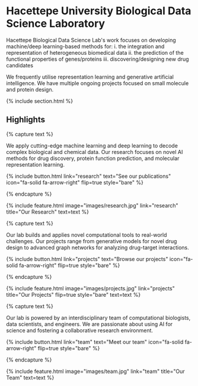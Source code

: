 ---
---

# Hacettepe University Biological Data Science Laboratory

Hacettepe Biological Data Science Lab's work focuses on developing machine/deep learning-based methods for:
i. the integration and representation of heterogeneous biomedical data
ii. the prediction of the functional properties of genes/proteins
iii. discovering/designing new drug candidates

We frequently utilise representation learning and generative artificial intelligence. We have multiple ongoing projects focused on small molecule and protein design.

{% include section.html %}

## Highlights

{% capture text %}

We apply cutting-edge machine learning and deep learning to decode complex biological and chemical data. Our research focuses on novel AI methods for drug discovery, protein function prediction, and molecular representation learning.

{%
  include button.html
  link="research"
  text="See our publications"
  icon="fa-solid fa-arrow-right"
  flip=true
  style="bare"
%}

{% endcapture %}

{%
  include feature.html
  image="images/research.jpg"
  link="research"
  title="Our Research"
  text=text
%}

{% capture text %}

Our lab builds and applies novel computational tools to real-world challenges. Our projects range from generative models for novel drug design to advanced graph networks for analyzing drug-target interactions.

{%
  include button.html
  link="projects"
  text="Browse our projects"
  icon="fa-solid fa-arrow-right"
  flip=true
  style="bare"
%}

{% endcapture %}

{%
  include feature.html
  image="images/projects.jpg"
  link="projects"
  title="Our Projects"
  flip=true
  style="bare"
  text=text
%}

{% capture text %}

Our lab is powered by an interdisciplinary team of computational biologists, data scientists, and engineers. We are passionate about using AI for science and fostering a collaborative research environment.

{%
  include button.html
  link="team"
  text="Meet our team"
  icon="fa-solid fa-arrow-right"
  flip=true
  style="bare"
%}

{% endcapture %}

{%
  include feature.html
  image="images/team.jpg"
  link="team"
  title="Our Team"
  text=text
%}
